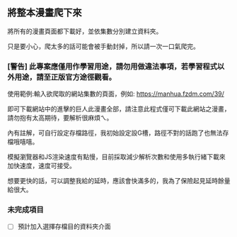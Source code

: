 ## 將整本漫畫爬下來

將所有的漫畫頁面都下載好，並依集數分別建立資料夾。

只是要小心，爬太多的話可能會被手動封掉，所以請一次一口氣爬完。

### [警告] 此專案應僅用作學習用途，請勿用做違法事項，若學習程式以外用途，請至正版官方途徑觀看。

使用範例:輸入欲爬取的網站集數的頁面，例如: https://manhua.fzdm.com/39/

即可下載網站中的進擊的巨人此漫畫全部，請注意此程式僅可下載此網站之漫畫，請勿抱有太高期待，要解析很麻煩ㄟ。

內有註解，可自行設定存檔路徑，我初始設定設G槽，路徑不對的話跑了也無法存檔哦嘻嘻。

模擬瀏覽器和JS渲染速度有點慢，目前採取減少解析次數和使用多執行緒下載來加快速度，速度可接受。

想要更快的話，可以調整我給的延時，應該會快滿多的，我為了保險起見延時餘量給很大。

### 未完成項目

* [ ] 預計加入選擇存檔目的資料夾介面

